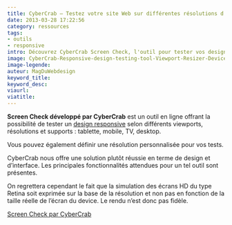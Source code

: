 ```yaml
---
title: CyberCrab – Testez votre site Web sur différentes résolutions d’écran
date: 2013-03-28 17:22:56
category: ressources
tags:
- outils
- responsive
intro: Découvrez CyberCrab Screen Check, l'outil pour tester vos designs responsive sur différentes résolutions d'écran.
image: CyberCrab-Responsive-design-testing-tool-Viewport-Resizer-Device-simulation-tool-Resolution-Tester-Responsive-Screen-Tester-Responsive-Screen-Tester-Screen-Check-Resolution-Tester.png
image-legende:
auteur: MagDuWebdesign
keyword_title:
keyword_desc:
viaurl:
viatitle:
---
```


<p><strong>Screen Check développé par CyberCrab</strong> est un outil en ligne offrant la possibilité de tester un <a title="Responsive Webdesign" href="http://magazineduwebdesign.com/tag/responsive/">design responsive</a> selon différents viewports, résolutions et supports : tablette, mobile, TV, desktop.</p>
<p>Vous pouvez également définir une résolution personnalisée pour vos tests.</p>
<p>CyberCrab nous offre une solution plutôt réussie en terme de design et d’interface. Les principales fonctionnalités attendues pour un tel outil sont présentes.</p>
<p>On regrettera cependant le fait que la simulation des écrans HD du type Retina soit exprimée sur la base de la résolution et non pas en fonction de la taille réelle de l’écran du device. Le rendu n’est donc pas fidèle.</p>
<p><a title="Screen Check - outil de test responsive design" href="http://cybercrab.com/screencheck/" target="_blank">Screen Check par CyberCrab</a></p>